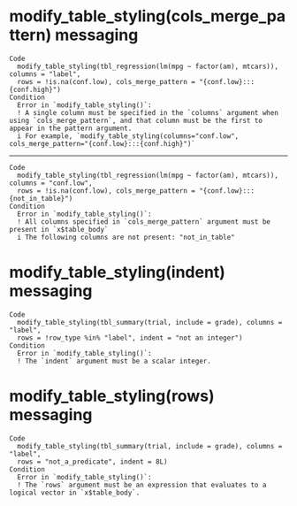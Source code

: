 # modify_table_styling(cols_merge_pattern) messaging

    Code
      modify_table_styling(tbl_regression(lm(mpg ~ factor(am), mtcars)), columns = "label",
      rows = !is.na(conf.low), cols_merge_pattern = "{conf.low}:::{conf.high}")
    Condition
      Error in `modify_table_styling()`:
      ! A single column must be specified in the `columns` argument when using `cols_merge_pattern`, and that column must be the first to appear in the pattern argument.
      i For example, `modify_table_styling(columns="conf.low", cols_merge_pattern="{conf.low}:::{conf.high}")`

---

    Code
      modify_table_styling(tbl_regression(lm(mpg ~ factor(am), mtcars)), columns = "conf.low",
      rows = !is.na(conf.low), cols_merge_pattern = "{conf.low}:::{not_in_table}")
    Condition
      Error in `modify_table_styling()`:
      ! All columns specified in `cols_merge_pattern` argument must be present in `x$table_body`
      i The following columns are not present: "not_in_table"

# modify_table_styling(indent) messaging

    Code
      modify_table_styling(tbl_summary(trial, include = grade), columns = "label",
      rows = !row_type %in% "label", indent = "not an integer")
    Condition
      Error in `modify_table_styling()`:
      ! The `indent` argument must be a scalar integer.

# modify_table_styling(rows) messaging

    Code
      modify_table_styling(tbl_summary(trial, include = grade), columns = "label",
      rows = "not_a_predicate", indent = 8L)
    Condition
      Error in `modify_table_styling()`:
      ! The `rows` argument must be an expression that evaluates to a logical vector in `x$table_body`.

